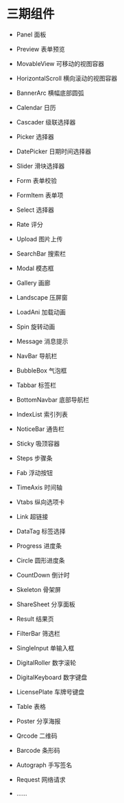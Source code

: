 
# 三期组件

- Panel 面板
- Preview 表单预览
- MovableView 可移动的视图容器
- HorizontalScroll 横向滚动的视图容器
- BannerArc 横幅底部圆弧
- Calendar 日历
- Cascader 级联选择器
- Picker 选择器
- DatePicker 日期时间选择器
- Slider 滑块选择器
- Form 表单校验
- FormItem 表单项
- Select 选择器
- Rate 评分
- Upload 图片上传
- SearchBar 搜索栏
- Modal 模态框
- Gallery 画廊
- Landscape 压屏窗
- LoadAni 加载动画
- Spin 旋转动画
- Message 消息提示
- NavBar 导航栏
- BubbleBox 气泡框
- Tabbar 标签栏
- BottomNavbar 底部导航栏
- IndexList 索引列表
- NoticeBar 通告栏
- Sticky 吸顶容器
- Steps 步骤条
- Fab 浮动按钮
- TimeAxis 时间轴
- Vtabs 纵向选项卡
- Link 超链接
- DataTag 标签选择
- Progress 进度条
- Circle 圆形进度条
- CountDown 倒计时
- Skeleton 骨架屏
- ShareSheet 分享面板
- Result 结果页
- FilterBar 筛选栏
- SingleInput 单输入框
- DigitalRoller 数字滚轮
- DigitalKeyboard 数字键盘
- LicensePlate 车牌号键盘
- Table 表格 
- Poster 分享海报
- Qrcode 二维码
- Barcode 条形码
- Autograph 手写签名
- Request 网络请求

- ......

